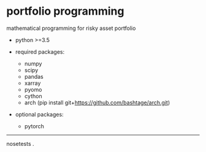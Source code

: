 portfolio programming
=====================

mathematical programming for risky asset portfolio

+ python >=3.5
+ required packages:
    - numpy
    - scipy
    - pandas
    - xarray
    - pyomo
    - cython
    - arch (pip install git+https://github.com/bashtage/arch.git)
    
+ optional packages:
    - pytorch


---
nosetests .